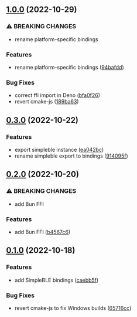 ## [1.0.0](https://github.com/Symbitic/node-simpleble/compare/v0.3.0...v1.0.0) (2022-10-29)


### ⚠ BREAKING CHANGES

* rename platform-specific bindings

### Features

* rename platform-specific bindings ([94bafdd](https://github.com/Symbitic/node-simpleble/commit/94bafdd503b3e97f53757a67a5bf06a065a6fdc4))


### Bug Fixes

* correct ffi import in Deno ([bfa0f26](https://github.com/Symbitic/node-simpleble/commit/bfa0f26c664bbf814df5c0bbbcf96e6382e2fc45))
* revert cmake-js ([189ba63](https://github.com/Symbitic/node-simpleble/commit/189ba6358aa6a4546a8bcdca604191e95cbda9db))

## [0.3.0](https://github.com/Symbitic/node-simpleble/compare/v0.2.0...v0.3.0) (2022-10-22)


### Features

* export simpleble instance ([ea042bc](https://github.com/Symbitic/node-simpleble/commit/ea042bcf38469dd944aa96107e77faa9c9dc7536))
* rename simpleble export to bindings ([914095f](https://github.com/Symbitic/node-simpleble/commit/914095f92f83c30dddf8e7e9662370ed67f43621))

## [0.2.0](https://github.com/Symbitic/node-simpleble/compare/v0.1.0...v0.2.0) (2022-10-20)


### ⚠ BREAKING CHANGES

* add Bun FFI

### Features

* add Bun FFI ([b4567c6](https://github.com/Symbitic/node-simpleble/commit/b4567c6b03c62226832489c2e62bbf6c81ae83ce))

## [0.1.0](https://github.com/Symbitic/node-simpleble/compare/caebb5fe39406457dfec277bbc6a070bdf738382...v0.1.0) (2022-10-18)


### Features

* add SimpleBLE bindings ([caebb5f](https://github.com/Symbitic/node-simpleble/commit/caebb5fe39406457dfec277bbc6a070bdf738382))


### Bug Fixes

* revert cmake-js to fix Windows builds ([65716cc](https://github.com/Symbitic/node-simpleble/commit/65716cc4581ca70f6668ddc30c6f9bfc3012a24e))


